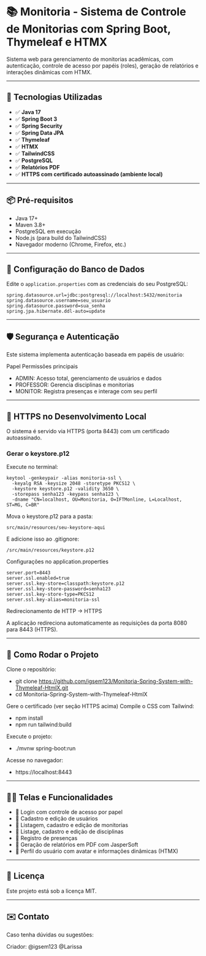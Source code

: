 # 📚 Monitoria - Sistema de Controle de Monitorias com Spring Boot, Thymeleaf e HTMX

Sistema web para gerenciamento de monitorias acadêmicas, com autenticação, controle de acesso por papéis (roles), geração de relatórios e interações dinâmicas com HTMX.

---

## 🚀 Tecnologias Utilizadas

- ✅ **Java 17**
- ✅ **Spring Boot 3**
- ✅ **Spring Security**
- ✅ **Spring Data JPA**
- ✅ **Thymeleaf**
- ✅ **HTMX**
- ✅ **TailwindCSS**
- ✅ **PostgreSQL**
- ✅ **Relatórios PDF**
- ✅ **HTTPS com certificado autoassinado (ambiente local)**

---

## 📦 Pré-requisitos

- Java 17+
- Maven 3.8+
- PostgreSQL em execução
- Node.js (para build do TailwindCSS)
- Navegador moderno (Chrome, Firefox, etc.)

---

## 🧪 Configuração do Banco de Dados

Edite o `application.properties` com as credenciais do seu PostgreSQL:

```properties
spring.datasource.url=jdbc:postgresql://localhost:5432/monitoria
spring.datasource.username=seu_usuario
spring.datasource.password=sua_senha
spring.jpa.hibernate.ddl-auto=update
```

---

## 🛡️ Segurança e Autenticação

Este sistema implementa autenticação baseada em papéis de usuário:

Papel	Permissões principais
- ADMIN: Acesso total, gerenciamento de usuários e dados
- PROFESSOR: Gerencia disciplinas e monitorias
- MONITOR: Registra presenças e interage com seu perfil

---

## 🔐 HTTPS no Desenvolvimento Local

O sistema é servido via HTTPS (porta 8443) com um certificado autoassinado.

### Gerar o keystore.p12
Execute no terminal:

```
keytool -genkeypair -alias monitoria-ssl \
  -keyalg RSA -keysize 2048 -storetype PKCS12 \
  -keystore keystore.p12 -validity 3650 \
  -storepass senha123 -keypass senha123 \
  -dname "CN=localhost, OU=Monitoria, O=IFTMonline, L=Localhost, ST=MG, C=BR"
```

Mova o keystore.p12 para a pasta:

```
src/main/resources/seu-keystore-aqui
```

E adicione isso ao .gitignore:

```
/src/main/resources/keystore.p12
```

Configurações no application.properties

```
server.port=8443
server.ssl.enabled=true
server.ssl.key-store=classpath:keystore.p12
server.ssl.key-store-password=senha123
server.ssl.key-store-type=PKCS12
server.ssl.key-alias=monitoria-ssl
```

Redirecionamento de HTTP → HTTPS

A aplicação redireciona automaticamente as requisições da porta 8080 para 8443 (HTTPS).

---

## 🧰 Como Rodar o Projeto

Clone o repositório:
- git clone https://github.com/igsem123/Monitoria-Spring-System-with-Thymeleaf-HtmlX.git
- cd Monitoria-Spring-System-with-Thymeleaf-HtmlX

Gere o certificado (ver seção HTTPS acima)
Compile o CSS com Tailwind:
- npm install
- npm run tailwind:build

Execute o projeto:
- ./mvnw spring-boot:run

Acesse no navegador:
- https://localhost:8443

---

## 👨‍🏫 Telas e Funcionalidades

- 📌 Login com controle de acesso por papel
- 📌 Cadastro e edição de usuários
- 📌 Listagem, cadastro e edição de monitorias
- 📌 Listage, cadastro e edição de disciplinas
- 📌 Registro de presenças
- 📌 Geração de relatórios em PDF com JasperSoft
- 📌 Perfil do usuário com avatar e informações dinâmicas (HTMX)

---

## 📄 Licença

Este projeto está sob a licença MIT.

---

## ✉️ Contato

Caso tenha dúvidas ou sugestões:

Criador: @igsem123 @Larissa
